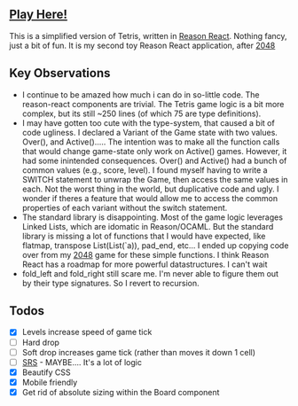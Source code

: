 ## [Play Here!](https://sevenseat.github.io/re-tetris)

This is a simplified version of Tetris, written in [Reason React](https://reasonml.github.io/reason-react/). Nothing fancy, just a bit of fun. It is my second toy Reason React application, after [2048](https://sevenseat.github.io/rr-2048)

## Key Observations

* I continue to be amazed how much i can do in so-little code. The reason-react components are trivial. The Tetris game logic is a bit more complex, but its still ~250 lines (of which 75 are type definitions).
* I may have gotten too cute with the type-system, that caused a bit of code ugliness. I declared a Variant of the Game state with two values. Over(), and Active()..... The intention was to make all the function calls that would change game-state only work on Active() games. However, it had some inintended consequences. Over() and Active() had a bunch of common values (e.g., score, level). I found myself having to write a SWITCH statement to unwrap the Game, then access the same values in each. Not the worst thing in the world, but duplicative code and ugly. I wonder if theres a feature that would allow me to access the common properties of each variant without the switch statement.
* The standard library is disappointing. Most of the game logic leverages Linked Lists, which are idomatic in Reason/OCAML. But the standard library is missing a lot of functions that I would have expected, like flatmap, transpose List(List(`a)), pad_end, etc... I ended up copying code over from my [2048](https://sevenseat.github.io/rr-2048) game for these simple functions. I think Reason React has a roadmap for more powerful datastructures. I can't wait
* fold_left and fold_right still scare me. I'm never able to figure them out by their type signatures. So I revert to recursion.

## Todos

* [x] Levels increase speed of game tick
* [ ] Hard drop
* [ ] Soft drop increases game tick (rather than moves it down 1 cell)
* [ ] [SRS](http://tetris.wikia.com/wiki/SRS) - MAYBE.... It's a lot of logic
* [x] Beautify CSS
* [x] Mobile friendly
* [x] Get rid of absolute sizing within the Board component
